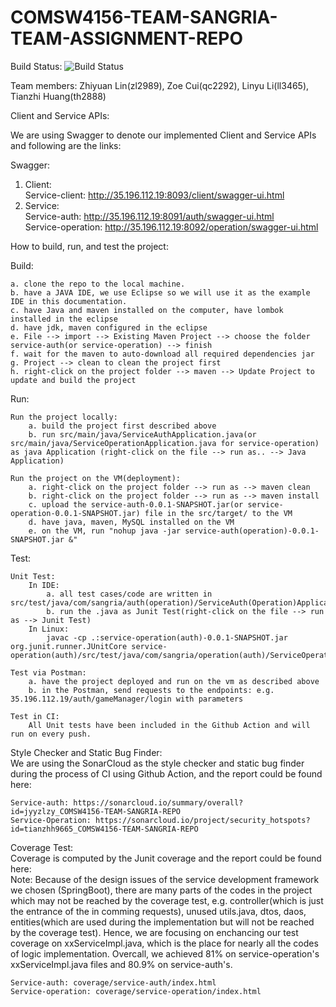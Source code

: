 # COMSW4156-TEAM-SANGRIA-TEAM-ASSIGNMENT-REPO
Build Status: ![Build Status](https://github.com/tianzhh9665/COMSW4156-TEAM-SANGRIA-REPO/actions/workflows/ci.yml/badge.svg)


Team members: Zhiyuan Lin(zl2989), Zoe Cui(qc2292), Linyu Li(ll3465), Tianzhi Huang(th2888)

Client and Service APIs:  

We are using Swagger to denote our implemented Client and Service APIs and following are the links:  

Swagger:    
1. Client:  
	Service-client: http://35.196.112.19:8093/client/swagger-ui.html  
2. Service:  
	Service-auth: http://35.196.112.19:8091/auth/swagger-ui.html  
	Service-operation: http://35.196.112.19:8092/operation/swagger-ui.html  

How to build, run, and test the project:  

Build:  

	a. clone the repo to the local machine.  
	b. have a JAVA IDE, we use Eclipse so we will use it as the example IDE in this documentation.  
	c. have Java and maven installed on the computer, have lombok installed in the eclipse  
	d. have jdk, maven configured in the eclipse  
	e. File --> import --> Existing Maven Project --> choose the folder service-auth(or service-operation) --> finish  
	f. wait for the maven to auto-download all required dependencies jar  
	g. Project --> clean to clean the project first  
	h. right-click on the project folder --> maven --> Update Project to update and build the project  

Run:  

  	Run the project locally:  
		a. build the project first described above  
		b. run src/main/java/ServiceAuthApplication.java(or src/main/java/ServiceOperationApplication.java for service-operation) as java Application (right-click on the file --> run as.. --> Java Application)  

	Run the project on the VM(deployment):  
		a. right-click on the project folder --> run as --> maven clean  
		b. right-click on the project folder --> run as --> maven install  
		c. upload the service-auth-0.0.1-SNAPSHOT.jar(or service-operation-0.0.1-SNAPSHOT.jar) file in the src/target/ to the VM  
		d. have java, maven, MySQL installed on the VM  
		e. on the VM, run "nohup java -jar service-auth(operation)-0.0.1-SNAPSHOT.jar &"  
		
Test:

	Unit Test:  
		In IDE:  
			a. all test cases/code are written in src/test/java/com/sangria/auth(operation)/ServiceAuth(Operation)ApplicationTests.java  
			b. run the .java as Junit Test(right-click on the file --> run as --> Junit Test)  
		In Linux:
			javac -cp .:service-operation(auth)-0.0.1-SNAPSHOT.jar org.junit.runner.JUnitCore service-operation(auth)/src/test/java/com/sangria/operation(auth)/ServiceOperation(Auth)ApplicationTests.java  
		
	Test via Postman:  
		a. have the project deployed and run on the vm as described above  
		b. in the Postman, send requests to the endpoints: e.g. 35.196.112.19/auth/gameManager/login with parameters  
		
	Test in CI:  
		All Unit tests have been included in the Github Action and will run on every push.  
		
Style Checker and Static Bug Finder:  
	We are using the SonarCloud as the style checker and static bug finder during the process of CI using Github Action, and the report could be found here:  
	
	Service-auth: https://sonarcloud.io/summary/overall?id=jyyzlzy_COMSW4156-TEAM-SANGRIA-REPO  
	Service-Operation: https://sonarcloud.io/project/security_hotspots?id=tianzhh9665_COMSW4156-TEAM-SANGRIA-REPO  
	
Coverage Test:  
	Coverage is computed by the Junit coverage and the report could be found here:  
	Note: Because of the design issues of the service development framework we chosen (SpringBoot), there are many parts of the codes in the project which may not be reached by the coverage test, e.g. controller(which is just the entrance of the in comming requests), unused utils.java, dtos, daos, entities(which are used during the implementation but will not be reached by the coverage test). Hence, we are focusing on enchancing our test coverage on xxServiceImpl.java, which is the place for nearly all the codes of logic implementation. Overcall, we achieved 81% on service-operation's xxServiceImpl.java files and 80.9% on service-auth's. 
	
	Service-auth: coverage/service-auth/index.html  
	Service-operation: coverage/service-operation/index.html  
	
	
